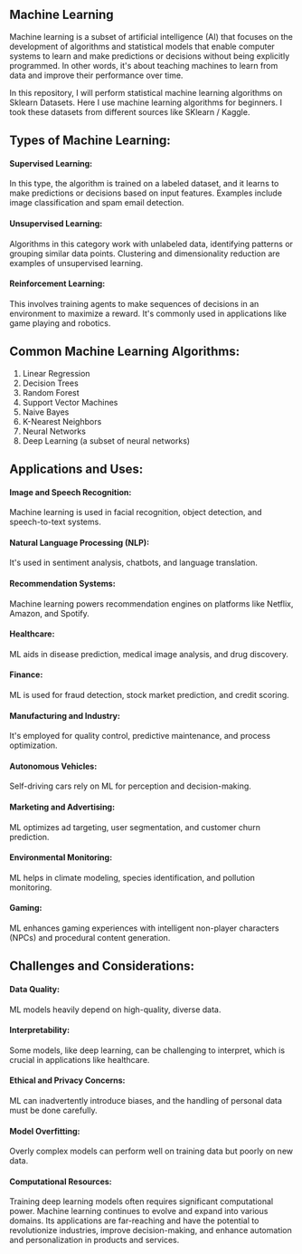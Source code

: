 <h2>Machine Learning</h2>
<p> Machine learning is a subset of artificial intelligence (AI) that focuses on the development of algorithms and statistical models that enable computer systems to learn and make predictions or decisions without being explicitly programmed. In other words, it's about teaching machines to learn from data and improve their performance over time.</p>
In this repository, I will perform statistical machine learning algorithms on Sklearn Datasets.
Here I use machine learning algorithms for beginners.
I took these datasets from different sources like SKlearn / Kaggle.
<h2>Types of Machine Learning:</h2>

<h4>Supervised Learning:</h4> In this type, the algorithm is trained on a labeled dataset, and it learns to make predictions or decisions based on input features. Examples include image classification and spam email detection.
<h4>Unsupervised Learning:</h4> Algorithms in this category work with unlabeled data, identifying patterns or grouping similar data points. Clustering and dimensionality reduction are examples of unsupervised learning.
<h4>Reinforcement Learning:</h4> This involves training agents to make sequences of decisions in an environment to maximize a reward. It's commonly used in applications like game playing and robotics.
<h2>Common Machine Learning Algorithms:</h2>
<ol>
  <li>Linear Regression</li>
  <li>Decision Trees</li>
  <li>Random Forest</li>
  <li>Support Vector Machines</li>
  <li>Naive Bayes</li>
  <li>K-Nearest Neighbors</li>
  <li>Neural Networks</li>
  <li>Deep Learning (a subset of neural networks)</li>
</ol>








<h2>Applications and Uses:</h2>

<h4>Image and Speech Recognition:</h4> Machine learning is used in facial recognition, object detection, and speech-to-text systems.
<h4>Natural Language Processing (NLP):</h4> It's used in sentiment analysis, chatbots, and language translation.
<h4>Recommendation Systems:</h4> Machine learning powers recommendation engines on platforms like Netflix, Amazon, and Spotify.
<h4>Healthcare:</h4> ML aids in disease prediction, medical image analysis, and drug discovery.
<h4>Finance:</h4> ML is used for fraud detection, stock market prediction, and credit scoring.
<h4>Manufacturing and Industry:</h4> It's employed for quality control, predictive maintenance, and process optimization.
<h4>Autonomous Vehicles:</h4> Self-driving cars rely on ML for perception and decision-making.
<h4>Marketing and Advertising:</h4> ML optimizes ad targeting, user segmentation, and customer churn prediction.
<h4>Environmental Monitoring:</h4> ML helps in climate modeling, species identification, and pollution monitoring.
<h4>Gaming:</h4> ML enhances gaming experiences with intelligent non-player characters (NPCs) and procedural content generation.
<h2>Challenges and Considerations:</h2>

<h4>Data Quality:</h4> ML models heavily depend on high-quality, diverse data.
<h4>Interpretability:</h4> Some models, like deep learning, can be challenging to interpret, which is crucial in applications like healthcare.
<h4>Ethical and Privacy Concerns:</h4> ML can inadvertently introduce biases, and the handling of personal data must be done carefully.
<h4>Model Overfitting:</h4> Overly complex models can perform well on training data but poorly on new data.
<h4>Computational Resources:</h4> Training deep learning models often requires significant computational power.
Machine learning continues to evolve and expand into various domains. Its applications are far-reaching and have the potential to revolutionize industries, improve decision-making, and enhance automation and personalization in products and services.
